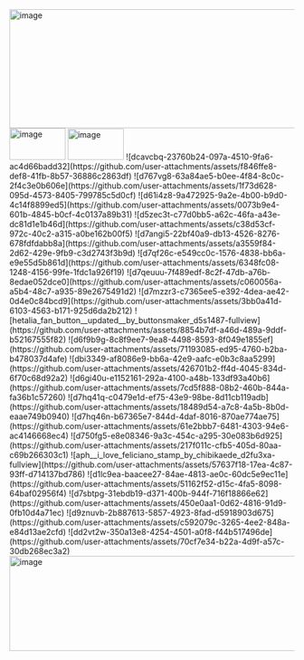 <img width="1600" height="210" alt="image" src="https://github.com/user-attachments/assets/21428e08-d2be-4ae3-8154-7cb584ba7c54" />

<img width="99" height="56" alt="image" src="https://github.com/user-attachments/assets/2d2b9752-b23d-4867-8a0c-220f3f3a2964" />
<img width="99" height="55" alt="image" src="https://github.com/user-attachments/assets/10b324d4-c27a-4ed9-9279-219d656dbea3" />
![dcavcbq-23760b24-097a-4510-9fa6-ac4d66badd32](https://github.com/user-attachments/assets/f846ffe8-def8-41fb-8b57-36886c2863df)
![d767vg8-63a84ae5-b0ee-4f84-8c0c-2f4c3e0b606e](https://github.com/user-attachments/assets/1f73d628-095d-4573-8405-799785c5d0cf)
![d61i4z8-9a472925-9a2e-4b00-b9d0-4c14f8899ed5](https://github.com/user-attachments/assets/0073b9e4-601b-4845-b0cf-4c0137a89b31)
![d5zec3t-c77d0bb5-a62c-46fa-a43e-dc81d1e1b46d](https://github.com/user-attachments/assets/c38d53cf-972c-40c2-a315-a0be162b00f5)
![d7angi5-22bf40a9-db13-4526-8276-678fdfdabb8a](https://github.com/user-attachments/assets/a3559f84-2d62-429e-9fb9-c3d2743f3b9d)
![d7qf26c-e549cc0c-1576-4838-bb6a-e9e55d5b861d](https://github.com/user-attachments/assets/6348fc08-1248-4156-99fe-1fdc1a926f19)
![d7qeuuu-7f489edf-8c2f-47db-a76b-8edae052dce0](https://github.com/user-attachments/assets/c060056a-a5b4-48c7-a935-89e2675491d2)
![d7mzzr3-c7365ee5-e392-4dea-ae42-0d4e0c84bcd9](https://github.com/user-attachments/assets/3bb0a41d-6103-4563-b171-925d6da2b212)
![hetalia_fan_button__updated__by_buttonsmaker_d5s1487-fullview](https://github.com/user-attachments/assets/8854b7df-a46d-489a-9ddf-b52167555f82)
![d6f9b9g-8c8f9ee7-9ea8-4498-8593-8f049e1855ef](https://github.com/user-attachments/assets/71193085-ed95-4760-b2ba-b478037d4afe)
![dbi3349-af8086e9-bb6a-42e9-aafc-e0b3c8aa5299](https://github.com/user-attachments/assets/426701b2-ff4d-4045-834d-6f70c68d92a2)
![d6gi40u-e1152161-292a-4100-a48b-133df93a40b6](https://github.com/user-attachments/assets/7cd5f888-08b2-460b-844a-fa36b1c57260)
![d7hq41q-c0479e1d-ef75-43e9-98be-8d11cb119adb](https://github.com/user-attachments/assets/18489d54-a7c8-4a5b-8b0d-eaae749b0940)
![d7hq46n-b67365e7-844d-4daf-8016-870ae774ae75](https://github.com/user-attachments/assets/61e2bbb7-6481-4303-94e6-ac4146668ec4)
![d750fg5-e8e08346-9a3c-454c-a295-30e083b6d925](https://github.com/user-attachments/assets/217f011c-cfb5-405d-80aa-c69b266303c1)
![aph__i_love_feliciano_stamp_by_chibikaede_d2fu3xa-fullview](https://github.com/user-attachments/assets/57637f18-17ea-4c87-93ff-d714137bd786)
![d1lc9ea-baacee27-84ae-4813-ae0c-60dc5e9ec11e](https://github.com/user-attachments/assets/51162f52-d15c-4fa5-8098-64baf02956f4)
![d7sbtpg-31ebdb19-d371-400b-944f-716f18866e62](https://github.com/user-attachments/assets/450e0aa1-0d62-4816-91d9-0fb10d4a71ec)
![d9znuvb-2b887613-5857-4923-8fad-d5918903d675](https://github.com/user-attachments/assets/c592079c-3265-4ee2-848a-e84d13ae2cfd)
![dd2vt2w-350a13e8-4254-4501-a0f8-f44b517496de](https://github.com/user-attachments/assets/70cf7e34-b22a-4d9f-a57c-30db268ec3a2)
<img width="1280" height="168" alt="image" src="https://github.com/user-attachments/assets/80d11048-60cc-4df1-9faf-76357f2353ba" />

